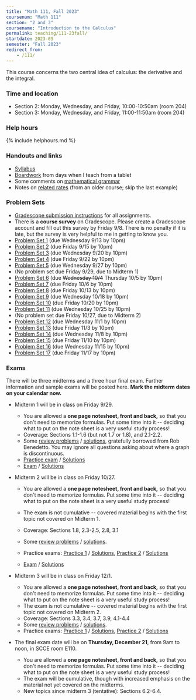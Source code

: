 ```yaml
---
title: "Math 111, Fall 2023"
coursenum: "Math 111"
section: "2 and 3"
coursename: "Introduction to the Calculus"
permalink: teaching/111-23fall/
startdate: 2023-09
semester: "Fall 2023"
redirect_from:
    - /111/
---
```


This course concerns the two central idea of calculus: the derivative and the integral.


### Time and location
* Section 2: Monday, Wednesday, and Friday, 10:00-10:50am (room 204)
* Section 3: Monday, Wednesday, and Friday, 11:00-11:50am (room 204)

### Help hours

{% include helphours.md %}

### Handouts and links
* [Syllabus](handouts/syllabus.pdf)
* [Boardwork](https://www.dropbox.com/scl/fo/nshvu9eb85zbvh8h90sbb/h?rlkey=qkv7vahdm4dghy8ch90ls2b92&dl=0) from days when I teach from a tablet
* Some comments on [mathematical grammar](handouts/grammar.pdf)
* Notes on [related rates](../math1a/lecture22.pdf) (from an older course; skip the last example)

### Problem Sets
* [Gradescope submission instructions](handouts/gsinfo.pdf) for all assignments.
* There is a **course survey** on Gradescope. Please create a Gradescope account and fill out this survey by Friday 9/8. There is no penalty if it is late, but the survey is very helpful to me in getting to know you.
* [Problem Set 1](psets/pset1.pdf) (due Wednesday 9/13 by 10pm)
* [Problem Set 2](psets/pset2.pdf) (due Friday 9/15 by 10pm)
* [Problem Set 3](psets/pset3.pdf) (due Wednesday 9/20 by 10pm)
* [Problem Set 4](psets/pset4.pdf) (due Friday 9/22 by 10pm)
* [Problem Set 5](psets/pset5.pdf) (due Wednesday 9/27 by 10pm)
* (No problem set due Friday 9/29, due to Midterm 1)
* [Problem Set 6](psets/pset6.pdf) (due ~~Wednesday 10/4~~ Thursday 10/5 by 10pm)
* [Problem Set 7](psets/pset7.pdf) (due Friday 10/6 by 10pm)
* [Problem Set 8](psets/pset8.pdf) (due Friday 10/13 by 10pm)
* [Problem Set 9](psets/pset9.pdf) (due Wednesday 10/18 by 10pm)
* [Problem Set 10](psets/pset10.pdf) (due Friday 10/20 by 10pm)
* [Problem Set 11](psets/pset11.pdf) (due Wednesday 10/25 by 10pm)
* (No problem set due Friday 10/27, due to Midterm 2)
* [Problem Set 12](psets/pset12.pdf) (due Wednesday 11/1 by 10pm)
* [Problem Set 13](psets/pset13.pdf) (due Friday 11/3 by 10pm)
* [Problem Set 14](psets/pset14.pdf) (due Wednesday 11/8 by 10pm)
* [Problem Set 15](psets/pset15.pdf) (due Friday 11/10 by 10pm)
* [Problem Set 16](psets/pset16.pdf) (due Wednesday 11/15 by 10pm)
* [Problem Set 17](psets/pset17.pdf) (due Friday 11/17 by 10pm)

### Exams
There will be three midterms and a three hour final exam. Further information and sample exams will be posted here. **Mark the midterm dates on your calendar now.**

* Midterm 1 will be in class on Friday 9/29.
    * You are allowed a **one page notesheet, front and back,** so that you don't need to memorize formulas. Put some time into it -- deciding what to put on the note sheet is a very useful study process!
    * Coverage: Sections 1.1-1.6 (but not 1.7 or 1.8), and 2.1-2.2.
    * Some [review problems](exams/practice1.pdf) / [solutions](exams/sol_practice1.pdf), gratefully borrowed from Rob Benedetto. You may ignore all questions asking about where a graph is discontinuous.
    * [Practice exam](exams/midterm1practice1.pdf) / [Solutions](exams/midterm1practice1soln.pdf)
    * [Exam](https://moodle.amherst.edu/pluginfile.php/1079762/mod_resource/content/1/midterm1compact.pdf) / [Solutions](https://moodle.amherst.edu/pluginfile.php/1079763/mod_resource/content/1/midterm1soln.pdf)

* Midterm 2 will be in class on Friday 10/27.
    * You are allowed a **one page notesheet, front and back,** so that you don't need to memorize formulas. Put some time into it -- deciding what to put on the note sheet is a very useful study process!
    * The exam is not cumulative -- covered material begins with the first topic not covered on Midterm 1.
    * Coverage: Sections 1.8, 2.3-2.5, 2.8, 3.1
   
    * Some [review problems](exams/midterm2review.pdf) / [solutions](exams/midterm2reviewSoln.pdf).
    * Practice exams: [Practice 1](exams/midterm2practice1.pdf) / [Solutions](exams/midterm2practice1soln.pdf), [Practice 2](exams/midterm2practice2.pdf) / [Solutions](exams/midterm2practice2soln.pdf)
    * [Exam](https://moodle.amherst.edu/pluginfile.php/1086425/mod_resource/content/1/midterm2compact.pdf) / [Solutions](https://moodle.amherst.edu/pluginfile.php/1086426/mod_resource/content/1/midterm2soln.pdf)

* Midterm 3 will be in class on Friday 12/1.
    * You are allowed a **one page notesheet, front and back,** so that you don't need to memorize formulas. Put some time into it -- deciding what to put on the note sheet is a very useful study process!
    * The exam is not cumulative -- covered material begins with the first topic not covered on Midterm 2.
    * Coverage: Sections 3.3, 3.4, 3.7, 3.9, 4.1-4.4
    * Some [review problems](exams/midterm3review.pdf) / [solutions](exams/midterm3reviewSoln.pdf).
    * Practice exams: [Practice 1](exams/midterm3practice1.pdf) / [Solutions](exams/midterm3practice1soln.pdf), [Practice 2](exams/midterm3practice2.pdf) / [Solutions](exams/midterm3practice2soln.pdf)


* The final exam date will be on **Thursday, December 21**, from 9am to noon, in SCCE room E110.
     * You are allowed a **one page notesheet, front and back,** so that you don't need to memorize formulas. Put some time into it -- deciding what to put on the note sheet is a very useful study process!
     * The exam will be cumulative, though with increased emphasis on the material not yet covered on the midterms. 
    * New topics since midterm 3 (tentative): Sections 6.2-6.4.
